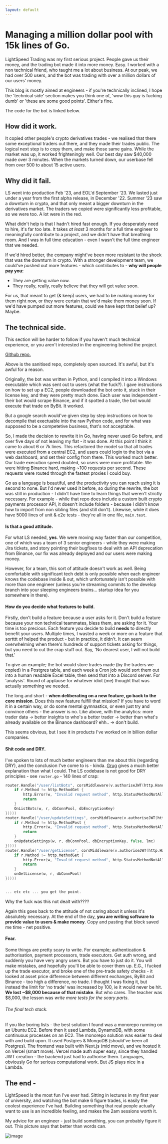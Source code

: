 ```yaml
---
layout: default
---
```


# Managing a million dollar pool with 15k lines of Go.

LightSpeed Trading was my first serious project. People gave us their money, and the trading bot made it into more money. Easy. I worked with a non technical friend, who taught me a lot about business. At our peak, we had over 500 users, and the bot was trading with over a million dollars of our users' money.

This blog is mostly aimed at engineers - if you're technically inclined, I hope the 'technical side' section makes you think one of, 'wow this guy is fucking dumb' or 'these are some good points'. Either's fine.

The code for the bot is linked below.

## How did it work.

It copied other people's crypto derivatives trades - we realised that there some exceptional traders out there, and they made their trades public. The logical next step is to copy them, and make those same gains. While the market was up, it worked frighteningly well. Our best day saw $40,000 made over 3 minutes. When the markets turned down, our userbase fell from over 500 to about 15 active users.

## Why did it fail.

LS went into production Feb '23, and EOL'd September '23. We lasted just under a year from the first alpha release, in December '22. Summer '23 saw a downturn in crypto, and that only meant a bigger downturn in the derivatives market. The traders we copied were significantly less profitable, so we were too. A lot were in the red.

What didn't help is that I hadn't hired fast enough. If you desperately need to hire, it's far too late. It takes _at least_ 3 months for a full time engineer to meaningfully contribute to a project, and we didn't have that breathing room. And I was in full time education - even I wasn't the full time engineer that we needed.

If we'd hired better, the company might've been more resistant to the shock that was the downturn in crypto. With a stronger development team, we could've pushed out more features - which contributes to - **why will people pay you:**

- They are getting value now.
- They really, really, really believe that they will get value soon.

For us, that meant to get (& keep) users, we had to be making money for them right now, or they were certain that we'd make them money soon. If we'd have pumped out more features, could we have kept that belief up? Maybe.

## The technical side.

This section will be harder to follow if you haven't much technical experience, or you aren't interested in the engineering behind the project.

[Github repo.](https://github.com/nat-echlin/lightspeed-trading--clean)

Above is the sanitised repo, completely open sourced. It's awful, but it's awful for a reason.

Originally, the bot was written in Python, and I compiled it into a Windows executable which was sent out to users (what the fuck?). I gave instructions on how to set up a EC2, people downloaded the bot onto it, stuck in their license key, and they were pretty much done. Each user was independent - their bot would scrape Binance, and if it spotted a trade, the bot would execute that trade on ByBit. It worked.

But a google search would've given step by step instructions on how to decompile that exectuable into the raw Python code, and for what was supposed to be a competetive business, that's not acceptable.

So, I made the decision to rewrite it in Go, having never used Go before, and over five days of not leaving my flat - it was done. At this point I think it came to about 6 or 7k lines. This refactored the model so that all trades were executed from a central EC2, and users could login to the bot via a web dashboard, and set their config from there. This worked much better. Our trade execution speed doubled, so users were more profitable. We were hitting Binance hard, making ~100 requests per second. These requests were routed through the fastest proxies I could buy.

Go as a language is beautiful, and the productivity you can reach using it is second to none. But I'd never used it before, so during the rewrite, the bot was still in production - I didn't have time to learn things that weren't strictly necessary. For example - while that repo does include a custom built crypto payments processor API, it doesn't include folders - because I didn't know how to import from non sibling files (and still don't). Likewise, while it does have 5000 lines of unit & e2e tests - they're all in one file, `main.test`.

#### Is that a good attitude.

For what LS needed, **yes**. We were moving way faster than our competition, one of which was a team of 3 senior engineers - while they were making Jira tickets, and story pointing their bugfixes to deal with an API deprecation from Binance, our fix was already deployed and our users were making money.

However, for a team, this sort of attitude doesn't work as well. Being comfortable with significant tech debt is only possible when each engineer knows the codebase inside & out, which unfortunately isn't possible with more than one engineer (unless you're streaming commits to the develop branch into your sleeping engineers brains... startup idea for you somewhere in there).

#### How do you decide what features to build.

Firstly, don't build a feature because a user asks for it. Don't build a feature because your non technical teammates, bless them, are asking for it. Your time is too precious. Each feature you decide to build **needs** to directly benefit your users. Multiple times, I wasted a week or more on a feature that sortttt of helped the product - but in practice, it didn't. It can seem overwhelming when there's hundreds of support tickets asking for things, but you need to cut the crap stuff out. Say, 'No dearest user, I will not build that.'

To give an example; the bot would store trades made (by the traders we copied) in a Postgres table, and each week a Cron job would sort them out into a human readable Excel table, then send that into a Discord server. For 'analysis'. Round of applause for whatever idiot (me) thought that was actually something we needed.

The long and short - **when deliberating on a new feature, go back to the core mission**. Does this new feature fulfill that mission? If you have to word it in a certain way, or do some mental gymnastics, or even just try and convince others - the answer is no. Like above, with the analytics: more trader data -> better insights to who's a better trader -> better than what's already available on the Binance dashboard? ehh.. -> don't build.

This seems obvious, but I see it in products I've worked on in billion dollar companies.

#### Shit code and DRY.

I've spoken to lots of much better engineers than me about this (regarding DRY), and the conclusion I've come to is - kinda. [Grug](https://grugbrain.dev/#grug-on-dry) gives a much better explanation than what I could. The LS codebase is not good for DRY principles - see `router.go` - 140 lines of crap:

```go
router.Handle("/user/listBots", corsMiddleware(v.authoriseJWT(http.HandlerFunc(func(w http.ResponseWriter, r *http.Request) {
    if r.Method != http.MethodGet {
        http.Error(w, "Invalid request method", http.StatusMethodNotAllowed)
        return
    }
    OnListBots(w, r, dbConnPool, dbEncryptionKey)
}))))
router.Handle("/user/updateSettings", corsMiddleware(v.authoriseJWT(http.HandlerFunc(func(w http.ResponseWriter, r *http.Request) {
    if r.Method != http.MethodPost {
        http.Error(w, "Invalid request method", http.StatusMethodNotAllowed)
        return
    }
    onUpdateSettings(w, r, dbConnPool, dbEncryptionKey, false, lmc)
}))))
router.Handle("/user/getLicense", corsMiddleware(v.authoriseJWT(http.HandlerFunc(func(w http.ResponseWriter, r *http.Request) {
    if r.Method != http.MethodGet {
        http.Error(w, "Invalid request method", http.StatusMethodNotAllowed)
        return
    }
    onGetLicense(w, r, dbConnPool)
}))))


... etc etc ... you get the point.
```

Why the fuck was this not dealt with????

Again this goes back to the attitude of not caring about it unless it's absolutely necessary. At the end of the day, **you are writing software to provide value to users & make money**. Copy and pasting that block saved me time - net positive.

#### Fear.

Some things are pretty scary to write. For example; authentication & authorisation, payment processors, trade executors. Get auth wrong, and suddenly you have very angry users. But you have to just do it. You will make mistakes, and hopefully you'll be able to cover them up. E.G., I fucked up the trade executor, and broke one of the pre-trade safety checks - it looked at asset price difference between different exchanges, ByBit and Binance - too high a difference, no trade. I thought I was fixing it, but instead the limit for 'no trade' was increased by 100, ie it would never be hit. **We lost ~\$8,000 because of that mistake**. But who cares. The teacher was $8,000, the lesson was _write more tests for the scary parts_.

###### The final tech stack.

If you like boring lists - the best solution I found was a monorepo running on an Ubuntu EC2. Before then it used Lambda, DynamoDB, with some continuous processes on an EC2. The monorepo solution was easier to deal with and build upon. It used Postgres & MongoDB (should've been all Postgres). The frontend was built with Next.js (mid move), and we hosted it on Vercel (smart move). Vercel made auth super easy, since they handled JWT creation - the backend just had to authorise them. Languages, obviously Go for serious computational work. But JS plays nice in a Lambda.

## The end -

LightSpeed is the most fun I've ever had. Sitting in lectures in my first year of university, and watching the bot make 6 figure trades, is easily the coolest experience I've had. Building something that real people actually want to use is an incredible feeling, and makes the 2am sessions worth it.

My advice for an engineer - just build something, you can probably figure it out. This picture says that better than words can.

![image](skill_issue.png)
